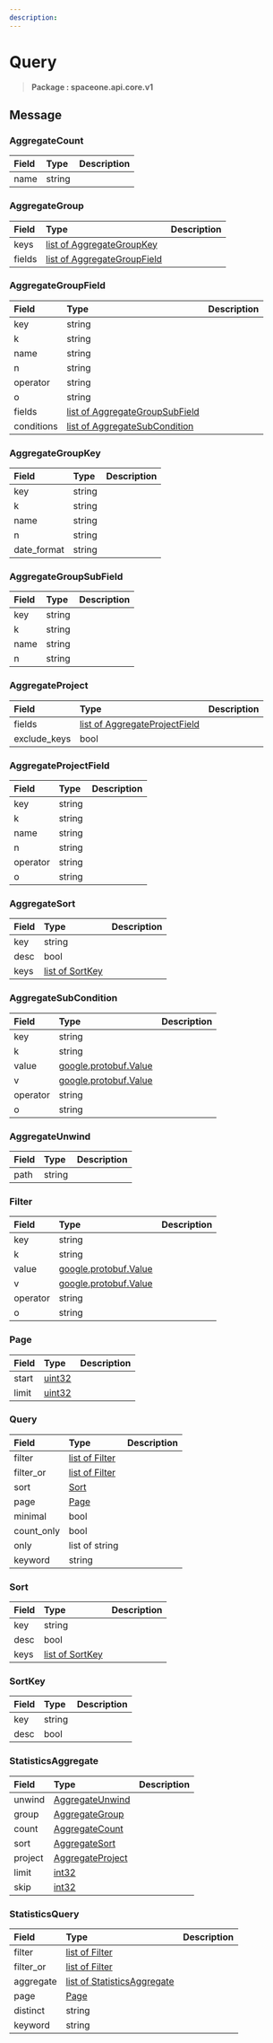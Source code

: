 ```yaml
---
description:  
---
```

# Query

>  **Package : spaceone.api.core.v1**

## 

## Message

### AggregateCount
| Field | Type |  Description |
| :--- | :--- | :--- |
| name |string | |

### AggregateGroup
| Field | Type |  Description |
| :--- | :--- | :--- |
| keys |[list of AggregateGroupKey](query.md#aggregategroupkey) | |
| fields |[list of AggregateGroupField](query.md#aggregategroupfield) | |

### AggregateGroupField
| Field | Type |  Description |
| :--- | :--- | :--- |
| key |string | |
| k |string | |
| name |string | |
| n |string | |
| operator |string | |
| o |string | |
| fields |[list of AggregateGroupSubField](query.md#aggregategroupsubfield) | |
| conditions |[list of AggregateSubCondition](query.md#aggregatesubcondition) | |

### AggregateGroupKey
| Field | Type |  Description |
| :--- | :--- | :--- |
| key |string | |
| k |string | |
| name |string | |
| n |string | |
| date_format |string | |

### AggregateGroupSubField
| Field | Type |  Description |
| :--- | :--- | :--- |
| key |string | |
| k |string | |
| name |string | |
| n |string | |

### AggregateProject
| Field | Type |  Description |
| :--- | :--- | :--- |
| fields |[list of AggregateProjectField](query.md#aggregateprojectfield) | |
| exclude_keys |bool | |

### AggregateProjectField
| Field | Type |  Description |
| :--- | :--- | :--- |
| key |string | |
| k |string | |
| name |string | |
| n |string | |
| operator |string | |
| o |string | |

### AggregateSort
| Field | Type |  Description |
| :--- | :--- | :--- |
| key |string | |
| desc |bool | |
| keys |[list of SortKey](query.md#sortkey) | |

### AggregateSubCondition
| Field | Type |  Description |
| :--- | :--- | :--- |
| key |string | |
| k |string | |
| value |[google.protobuf.Value](https://developers.google.com/protocol-buffers/docs/reference/overview) | |
| v |[google.protobuf.Value](https://developers.google.com/protocol-buffers/docs/reference/overview) | |
| operator |string | |
| o |string | |

### AggregateUnwind
| Field | Type |  Description |
| :--- | :--- | :--- |
| path |string | |

### Filter
| Field | Type |  Description |
| :--- | :--- | :--- |
| key |string | |
| k |string | |
| value |[google.protobuf.Value](https://developers.google.com/protocol-buffers/docs/reference/overview) | |
| v |[google.protobuf.Value](https://developers.google.com/protocol-buffers/docs/reference/overview) | |
| operator |string | |
| o |string | |

### Page
| Field | Type |  Description |
| :--- | :--- | :--- |
| start |[uint32](https://github.com/protocolbuffers/protobuf/blob/master/src/google/protobuf/type.proto) | |
| limit |[uint32](https://github.com/protocolbuffers/protobuf/blob/master/src/google/protobuf/type.proto) | |

### Query
| Field | Type |  Description |
| :--- | :--- | :--- |
| filter |[list of Filter](query.md#filter) | |
| filter_or |[list of Filter](query.md#filter) | |
| sort |[Sort](query.md#sort) | |
| page |[Page](query.md#page) | |
| minimal |bool | |
| count_only |bool | |
| only |list of string | |
| keyword |string | |

### Sort
| Field | Type |  Description |
| :--- | :--- | :--- |
| key |string | |
| desc |bool | |
| keys |[list of SortKey](query.md#sortkey) | |

### SortKey
| Field | Type |  Description |
| :--- | :--- | :--- |
| key |string | |
| desc |bool | |

### StatisticsAggregate
| Field | Type |  Description |
| :--- | :--- | :--- |
| unwind |[AggregateUnwind](query.md#aggregateunwind) | |
| group |[AggregateGroup](query.md#aggregategroup) | |
| count |[AggregateCount](query.md#aggregatecount) | |
| sort |[AggregateSort](query.md#aggregatesort) | |
| project |[AggregateProject](query.md#aggregateproject) | |
| limit |[int32](https://github.com/protocolbuffers/protobuf/blob/master/src/google/protobuf/type.proto) | |
| skip |[int32](https://github.com/protocolbuffers/protobuf/blob/master/src/google/protobuf/type.proto) | |

### StatisticsQuery
| Field | Type |  Description |
| :--- | :--- | :--- |
| filter |[list of Filter](query.md#filter) | |
| filter_or |[list of Filter](query.md#filter) | |
| aggregate |[list of StatisticsAggregate](query.md#statisticsaggregate) | |
| page |[Page](query.md#page) | |
| distinct |string | |
| keyword |string | |
